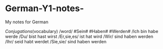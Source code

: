 # German-Y1-notes-
My notes for German 

*Conjugations*(vocabulary)
/word/         #Sein#    #Haben#   #Werden#
/Ich            bin       habe      werde
/Du/            bist      hast      wirst
/Er,sie,es/     ist       hat       wird
/Wir/           sind      haben     werden
/Ihr/           seid      habt      werdet
/Sie,sie/       sind      haben     werden
